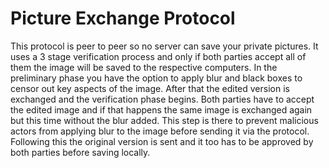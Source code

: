# Picture Exchange Protocol
This protocol is peer to peer so no server can save your private pictures.
It uses a 3 stage verification process and only if both parties accept all of them the image will be saved to the respective computers.
In the preliminary phase you have the option to apply blur and black boxes to censor out key aspects of the image.
After that the edited version is exchanged and the verification phase begins.
Both parties have to accept the edited image and if that happens the same image is exchanged again but this time without the blur added.
This step is there to prevent malicious actors from applying blur to the image before sending it via the protocol.
Following this the original version is sent and it too has to be approved by both parties before saving locally.

